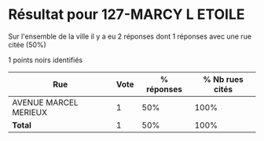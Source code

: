 # Résultat pour 127-MARCY L ETOILE

Sur l'ensemble de la ville il y a eu 2 réponses dont 1 réponses avec une rue citée (50%)

1 points noirs identifiés

| Rue | Vote | % réponses | % Nb rues cités|
|-----|------|------------|----------------|
| AVENUE MARCEL MERIEUX | 1 | 50% | 100%|
| **Total** | 1 | 50% | 100%|
